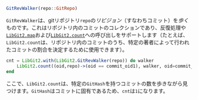 ```julia
GitRevWalker(repo::GitRepo)
```

`GitRevWalker`は、gitリポジトリ`repo`の*リビジョン*（すなわちコミット）を*歩く*ものです。これはリポジトリ内のコミットのコレクションであり、反復処理や[`LibGit2.map`](@ref)および[`LibGit2.count`](@ref)への呼び出しをサポートします（たとえば、`LibGit2.count`は、リポジトリ内のコミットのうち、特定の著者によって行われたコミットの割合を決定するために使用できます）。

```julia
cnt = LibGit2.with(LibGit2.GitRevWalker(repo)) do walker
    LibGit2.count((oid,repo)->(oid == commit_oid1), walker, oid=commit_oid1, by=LibGit2.Consts.SORT_TIME)
end
```

ここで、`LibGit2.count`は、特定の`GitHash`を持つコミットの数を歩きながら見つけます。`GitHash`はコミットに固有であるため、`cnt`は`1`になります。
